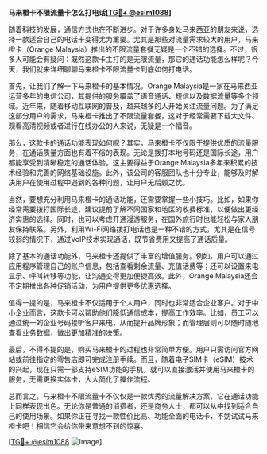**马来橙卡不限流量卡怎么打电话[[TG💪+ @esim1088](https://t.me/s/esim1088)]**

随着科技的发展，通信方式也在不断进步。对于许多身处马来西亚的朋友来说，选择一款适合自己的电话卡变得尤为重要。尤其是那些对流量需求较大的用户，马来橙卡（Orange Malaysia）推出的不限流量套餐无疑是一个不错的选择。不过，很多人可能会有疑问：既然这款卡主打的是无限流量，那它的通话功能怎么样呢？今天，我们就来详细聊聊马来橙卡不限流量卡到底如何打电话。

首先，让我们了解一下马来橙卡的基本情况。Orange Malaysia是一家在马来西亚运营多年的电信公司，其提供的服务覆盖了语音通话、短信以及数据流量等多个领域。近年来，随着移动互联网的普及，越来越多的人开始关注流量问题。为了满足这部分用户的需求，马来橙卡推出了不限流量套餐，这对于经常需要下载大文件、观看高清视频或者进行在线办公的人来说，无疑是一个福音。

那么，这款卡的通话功能表现如何呢？其实，马来橙卡不仅限于提供优质的流量服务，在通话质量方面也有着不俗的表现。无论是拨打本地号码还是国际长途，用户都能享受到清晰稳定的通话体验。这主要得益于Orange Malaysia多年来积累的技术经验和完善的网络基础设施。此外，该公司的客服团队也十分专业，能够及时解决用户在使用过程中遇到的各种问题，让用户无后顾之忧。

当然，要想充分利用马来橙卡的通话功能，还需要掌握一些小技巧。比如，如果你经常需要拨打国际长途，建议提前了解不同国家和地区的收费标准，以便做出更经济实惠的选择。同时，也可以考虑开通漫游服务，在国外旅行时也能轻松与家人朋友保持联系。另外，利用Wi-Fi网络拨打电话也是一种不错的方式，尤其是在信号较弱的情况下，通过VoIP技术实现通话，既节省费用又提高了通话质量。

除了基本的通话功能外，马来橙卡还提供了丰富的增值服务。例如，用户可以通过应用程序管理自己的账户信息，包括查看剩余流量、充值话费等；还可以设置来电显示、呼叫转移等功能，让沟通变得更加便捷高效。此外，Orange Malaysia还会不定期推出各种促销活动，为用户提供更多优惠选择。

值得一提的是，马来橙卡不仅适用于个人用户，同时也非常适合企业客户。对于中小企业而言，这款卡可以帮助他们降低通信成本，提高工作效率。比如，员工可以通过统一的企业号码接听客户来电，从而提升品牌形象；而管理层则可以随时随地查看业务数据，做出更加精准的决策。

最后，不得不提的是，购买马来橙卡的过程也非常简单方便。用户只需访问官方网站或前往指定的零售店即可完成注册手续。而且，随着电子SIM卡（eSIM）技术的兴起，现在只需一部支持eSIM功能的手机，就可以直接激活并使用马来橙卡的服务，无需更换实体卡，大大简化了操作流程。

总而言之，马来橙卡不限流量卡不仅仅是一款优秀的流量解决方案，它在通话功能上同样表现出色。无论你是普通的消费者，还是商务人士，都可以从中找到适合自己的使用场景。如果你正在寻找一款性价比高、功能全面的电话卡，不妨试试马来橙卡吧！相信它会给你带来意想不到的惊喜。

[[TG💪+ @esim1088](https://t.me/s/esim1088) ![Image](https://i.postimg.cc/4NQfJmqS/Snipaste-2025-05-13-00-14-12.png)]
